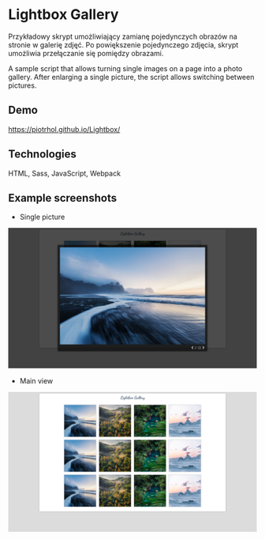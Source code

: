 # Lightbox Gallery

Przykładowy skrypt umożliwiający zamianę pojedynczych obrazów na stronie w galerię zdjęć. Po powiększenie pojedynczego zdjęcia, skrypt umożliwia przełączanie się pomiędzy obrazami.

A sample script that allows turning single images on a page into a photo gallery. After enlarging a single picture, the script allows switching between pictures.

## Demo

https://piotrhol.github.io/Lightbox/

## Technologies

HTML, Sass, JavaScript, Webpack

## Example screenshots

- Single picture

<img src="assets/screenshot2.png" />

- Main view

<img src="assets/screenshot1.png" />